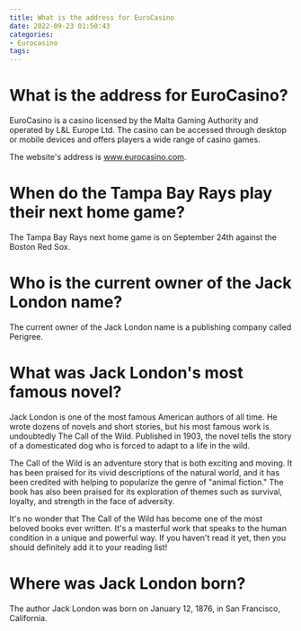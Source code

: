 ```yaml
---
title: What is the address for EuroCasino
date: 2022-09-23 01:50:43
categories:
- Eurocasino
tags:
---
```



#  What is the address for EuroCasino?

EuroCasino is a casino licensed by the Malta Gaming Authority and operated by L&L Europe Ltd. The casino can be accessed through desktop or mobile devices and offers players a wide range of casino games.

The website's address is www.eurocasino.com.

#  When do the Tampa Bay Rays play their next home game?

The Tampa Bay Rays next home game is on September 24th against the Boston Red Sox.

#  Who is the current owner of the Jack London name?

The current owner of the Jack London name is a publishing company called Perigree.

#  What was Jack London's most famous novel?

Jack London is one of the most famous American authors of all time. He wrote dozens of novels and short stories, but his most famous work is undoubtedly The Call of the Wild. Published in 1903, the novel tells the story of a domesticated dog who is forced to adapt to a life in the wild.

The Call of the Wild is an adventure story that is both exciting and moving. It has been praised for its vivid descriptions of the natural world, and it has been credited with helping to popularize the genre of "animal fiction." The book has also been praised for its exploration of themes such as survival, loyalty, and strength in the face of adversity.

It's no wonder that The Call of the Wild has become one of the most beloved books ever written. It's a masterful work that speaks to the human condition in a unique and powerful way. If you haven't read it yet, then you should definitely add it to your reading list!

#  Where was Jack London born?

The author Jack London was born on January 12, 1876, in San Francisco, California.